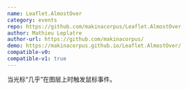 ```yaml
---
name: Leaflet.AlmostOver
category: events
repo: https://github.com/makinacorpus/Leaflet.AlmostOver
author: Mathieu Leplatre
author-url: https://github.com/makinacorpus/
demo: https://makinacorpus.github.io/Leaflet.AlmostOver/
compatible-v0:
compatible-v1: true
---
```


当光标“几乎”在图层上时触发鼠标事件。
